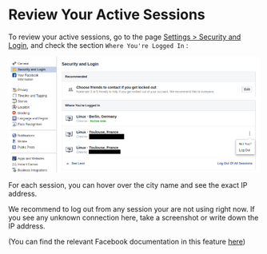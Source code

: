 # Review Your Active Sessions

To review your active sessions, go to the page [Settings > Security and Login](https://www.facebook.com/settings?tab=security), and check the section `Where You're Logged In` :

![](../img/facebook1.png)

For each session, you can hover over the city name and see the exact IP address.

We recommend to log out from any session your are not using right now. If you see any unknown connection here, take a screenshot or write down the IP address.

(You can find the relevant Facebook documentation in this feature [here](https://fb.me/ActiveSessions))
